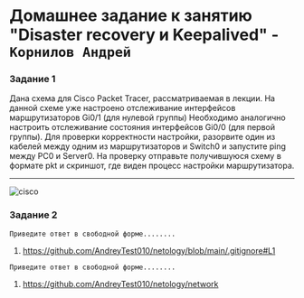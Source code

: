 # Домашнее задание к занятию "Disaster recovery и Keepalived" - `Корнилов Андрей`



### Задание 1

Дана схема для Cisco Packet Tracer, рассматриваемая в лекции.
На данной схеме уже настроено отслеживание интерфейсов маршрутизаторов Gi0/1 (для нулевой группы)
Необходимо аналогично настроить отслеживание состояния интерфейсов Gi0/0 (для первой группы).
Для проверки корректности настройки, разорвите один из кабелей между одним из маршрутизаторов и Switch0 и запустите ping между PC0 и Server0.
На проверку отправьте получившуюся схему в формате pkt и скриншот, где виден процесс настройки маршрутизатора.

---
![cisco](https://github.com/AndreyTest010/netology/DisasterRecovery/blob/main/screenshot/first.png)




### Задание 2

`Приведите ответ в свободной форме........`

1. https://github.com/AndreyTest010/netology/blob/main/.gitignore#L1




`Приведите ответ в свободной форме........`

1. https://github.com/AndreyTest010/netology/network

